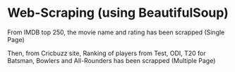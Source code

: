 # Web-Scraping (using BeautifulSoup)

From IMDB top 250, the movie name and rating has been scrapped (Single Page)

Then, from Cricbuzz site, Ranking of players from Test, ODI, T20 for Batsman, Bowlers and All-Rounders has been scrapped (Multiple Page)
